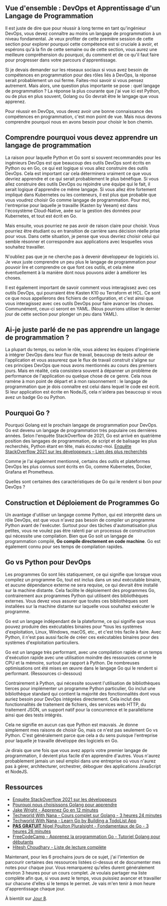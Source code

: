 ## Vue d'ensemble : DevOps et Apprentissage d'un Langage de Programmation

Il est juste de dire que pour réussir à long terme en tant qu'ingénieur DevOps, vous devez connaître au moins un langage de programmation à un niveau fondamental. Je veux profiter de cette première session de cette section pour explorer pourquoi cette compétence est si cruciale à avoir, et espérons qu'à la fin de cette semaine ou de cette section, vous aurez une meilleure compréhension du pourquoi, du comment et de ce qu'il faut faire pour progresser dans votre parcours d'apprentissage.

Si je devais demander sur les réseaux sociaux si vous avez besoin de compétences en programmation pour des rôles liés à DevOps, la réponse serait probablement un oui ferme. Faites-moi savoir si vous pensez autrement. Mais alors, une question plus importante se pose : quel langage de programmation ? La réponse la plus courante que j'ai vue ici est Python, ou de plus en plus souvent, Golang ou Go devrait être le langage que vous apprenez.

Pour réussir en DevOps, vous devez avoir une bonne connaissance des compétences en programmation, c'est mon point de vue. Mais nous devons comprendre pourquoi nous en avons besoin pour choisir le bon chemin.

## Comprendre pourquoi vous devez apprendre un langage de programmation

La raison pour laquelle Python et Go sont si souvent recommandés pour les ingénieurs DevOps est que beaucoup des outils DevOps sont écrits en Python ou en Go, ce qui est logique si vous allez construire des outils DevOps. Cela est important car cela déterminera vraiment ce que vous devriez apprendre et ce qui serait probablement le plus bénéfique. Si vous allez construire des outils DevOps ou rejoindre une équipe qui le fait, il serait logique d'apprendre ce même langage. Si vous allez être fortement impliqué dans Kubernetes ou les conteneurs, il est plus que probable que vous voudrez choisir Go comme langage de programmation. Pour moi, l'entreprise pour laquelle je travaille (Kasten by Veeam) est dans l'écosystème Cloud-Native, axée sur la gestion des données pour Kubernetes, et tout est écrit en Go.

Mais ensuite, vous pourriez ne pas avoir de raison claire pour choisir. Vous pourriez être étudiant ou en transition de carrière sans décision réelle prise pour vous. Dans cette situation, je pense que vous devriez choisir celui qui semble résonner et correspondre aux applications avec lesquelles vous souhaitez travailler.

N'oubliez pas que je ne cherche pas à devenir développeur de logiciels ici. Je veux juste comprendre un peu plus le langage de programmation pour pouvoir lire et comprendre ce que font ces outils, et cela mène éventuellement à la manière dont nous pouvons aider à améliorer les choses.

Il est également important de savoir comment vous interagissez avec ces outils DevOps, qui pourraient être Kasten K10 ou Terraform et HCL. Ce sont ce que nous appellerons des fichiers de configuration, et c'est ainsi que vous interagissez avec ces outils DevOps pour faire avancer les choses. Communément, ceux-ci seront en YAML. (Nous pourrions utiliser le dernier jour de cette section pour plonger un peu dans YAML).

## Ai-je juste parlé de ne pas apprendre un langage de programmation ?

La plupart du temps, ou selon le rôle, vous aiderez les équipes d'ingénierie à intégrer DevOps dans leur flux de travail, beaucoup de tests autour de l'application et vous assurerez que le flux de travail construit s'aligne sur ces principes DevOps que nous avons mentionnés au cours des premiers jours. Mais en réalité, cela consistera souvent à dépanner un problème de performance de l'application ou quelque chose de ce genre. Cela nous ramène à mon point de départ et à mon raisonnement : le langage de programmation que je dois connaître est celui dans lequel le code est écrit. Si leur application est écrite en NodeJS, cela n'aidera pas beaucoup si vous avez un badge Go ou Python.

## Pourquoi Go ?

Pourquoi Golang est le prochain langage de programmation pour DevOps. Go est devenu un langage de programmation très populaire ces dernières années. Selon l'enquête StackOverflow de 2021, Go est arrivé en quatrième position des langages de programmation, de script et de balisage les plus recherchés, Python étant en tête, mais écoutez-moi. [Enquête StackOverflow 2021 sur les développeurs – Lien des plus recherchés](https://insights.stackoverflow.com/survey/2021#section-most-loved-dreaded-and-wanted-programming-scripting-and-markup-languages)

Comme je l'ai également mentionné, certains des outils et plateformes DevOps les plus connus sont écrits en Go, comme Kubernetes, Docker, Grafana et Prometheus.

Quelles sont certaines des caractéristiques de Go qui le rendent si bon pour DevOps ?

## Construction et Déploiement de Programmes Go

Un avantage d'utiliser un langage comme Python, qui est interprété dans un rôle DevOps, est que vous n'avez pas besoin de compiler un programme Python avant de l'exécuter. Surtout pour des tâches d'automatisation plus petites, vous ne voulez pas être ralenti par un processus de construction qui nécessite une compilation. Bien que Go soit un langage de programmation compilé, **Go compile directement en code machine**. Go est également connu pour ses temps de compilation rapides.

## Go vs Python pour DevOps

Les programmes Go sont liés statiquement, ce qui signifie que lorsque vous compilez un programme Go, tout est inclus dans un seul exécutable binaire, et aucune dépendance externe ne sera requise, ce qui devrait être installé sur la machine distante. Cela facilite le déploiement des programmes Go, contrairement aux programmes Python qui utilisent des bibliothèques externes. Vous devez vous assurer que toutes ces bibliothèques sont installées sur la machine distante sur laquelle vous souhaitez exécuter le programme.

Go est un langage indépendant de la plateforme, ce qui signifie que vous pouvez produire des exécutables binaires pour *tous les systèmes d'exploitation, Linux, Windows, macOS, etc., et c'est très facile à faire. Avec Python, il n'est pas aussi facile de créer ces exécutables binaires pour des systèmes d'exploitation particuliers.

Go est un langage très performant, avec une compilation rapide et un temps d'exécution rapide avec une utilisation moindre des ressources comme le CPU et la mémoire, surtout par rapport à Python. De nombreuses optimisations ont été mises en œuvre dans le langage Go qui le rendent si performant. (Ressources ci-dessous)

Contrairement à Python, qui nécessite souvent l'utilisation de bibliothèques tierces pour implémenter un programme Python particulier, Go inclut une bibliothèque standard qui contient la majorité des fonctionnalités dont vous auriez besoin pour DevOps intégrées directement. Cela inclut des fonctionnalités de traitement de fichiers, des services web HTTP, du traitement JSON, un support natif pour la concurrence et le parallélisme ainsi que des tests intégrés.

Cela ne signifie en aucun cas que Python est mauvais. Je donne simplement mes raisons de choisir Go, mais ce n'est pas seulement Go vs Python. C'est généralement parce que cela a du sens puisque l'entreprise pour laquelle je travaille développe des logiciels en Go.

Je dirais que une fois que vous avez appris votre premier langage de programmation, il devient plus facile d'en apprendre d'autres. Vous n'aurez probablement jamais un seul emploi dans une entreprise où vous n'aurez pas à gérer, architecturer, orchestrer, déboguer des applications JavaScript et NodeJS.

## Ressources

- [Enquête StackOverflow 2021 sur les développeurs](https://insights.stackoverflow.com/survey/2021)
- [Pourquoi nous choisissons Golang pour apprendre](https://www.youtube.com/watch?v=7pLqIIAqZD4&t=9s)
- [Jake Wright - Apprenez Go en 12 minutes](https://www.youtube.com/watch?v=C8LgvuEBraI&t=312s)
- [Techworld With Nana - Cours complet sur Golang - 3 heures 24 minutes](https://www.youtube.com/watch?v=yyUHQIec83I)
- [Techworld With Nana - Learn Go by Building a TodoList App](https://www.youtube.com/watch?v=XCZWyN9ZbEQ)
- [**PAS GRATUIT** Nigel Poulton Pluralsight - Fondamentaux de Go - 3 heures 26 minutes](https://www.pluralsight.com/courses/go-fundamentals)
- [FreeCodeCamp - Apprenez la programmation Go - Tutoriel Golang pour débutants](https://www.youtube.com/watch?v=YS4e4q9oBaU&t=1025s)
- [Hitesh Choudhary - Liste de lecture complète](https://www.youtube.com/playlist?list=PLRAV69dS1uWSR89FRQGZ6q9BR2b44Tr9N)

Maintenant, pour les 6 prochains jours de ce sujet, j'ai l'intention de parcourir certaines des ressources listées ci-dessus et de documenter mes notes pour chaque jour. Vous remarquerez qu'elles durent généralement environ 3 heures pour un cours complet. Je voulais partager ma liste complète afin que, si vous avez le temps, vous puissiez avancer et travailler sur chacune d'elles si le temps le permet. Je vais m'en tenir à mon heure d'apprentissage chaque jour.

À bientôt sur [Jour 8](day08.md).